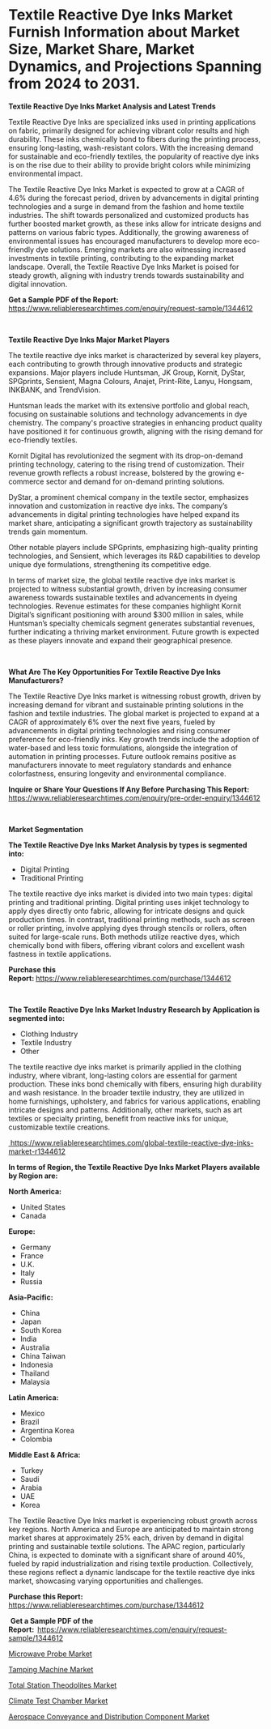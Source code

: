 <p><h1>Textile Reactive Dye Inks Market Furnish Information about Market Size, Market Share, Market Dynamics, and Projections Spanning from 2024 to 2031.</h1></p><p><strong>Textile Reactive Dye Inks Market Analysis and Latest Trends</strong></p>
<p><p>Textile Reactive Dye Inks are specialized inks used in printing applications on fabric, primarily designed for achieving vibrant color results and high durability. These inks chemically bond to fibers during the printing process, ensuring long-lasting, wash-resistant colors. With the increasing demand for sustainable and eco-friendly textiles, the popularity of reactive dye inks is on the rise due to their ability to provide bright colors while minimizing environmental impact.</p><p>The Textile Reactive Dye Inks Market is expected to grow at a CAGR of 4.6% during the forecast period, driven by advancements in digital printing technologies and a surge in demand from the fashion and home textile industries. The shift towards personalized and customized products has further boosted market growth, as these inks allow for intricate designs and patterns on various fabric types. Additionally, the growing awareness of environmental issues has encouraged manufacturers to develop more eco-friendly dye solutions. Emerging markets are also witnessing increased investments in textile printing, contributing to the expanding market landscape. Overall, the Textile Reactive Dye Inks Market is poised for steady growth, aligning with industry trends towards sustainability and digital innovation.</p></p>
<p><strong>Get a Sample PDF of the Report:&nbsp;</strong> <a href="https://www.reliableresearchtimes.com/enquiry/request-sample/1344612?utm_campaign=1398&utm_medium=2&utm_source=Github&utm_content=ia&utm_term=30092024&utm_id=textile-reactive-dye-inks">https://www.reliableresearchtimes.com/enquiry/request-sample/1344612</a></p>
<p>&nbsp;</p>
<p><strong>Textile Reactive Dye Inks Major Market Players</strong></p>
<p><p>The textile reactive dye inks market is characterized by several key players, each contributing to growth through innovative products and strategic expansions. Major players include Huntsman, JK Group, Kornit, DyStar, SPGprints, Sensient, Magna Colours, Anajet, Print-Rite, Lanyu, Hongsam, INKBANK, and TrendVision. </p><p>Huntsman leads the market with its extensive portfolio and global reach, focusing on sustainable solutions and technology advancements in dye chemistry. The company's proactive strategies in enhancing product quality have positioned it for continuous growth, aligning with the rising demand for eco-friendly textiles. </p><p>Kornit Digital has revolutionized the segment with its drop-on-demand printing technology, catering to the rising trend of customization. Their revenue growth reflects a robust increase, bolstered by the growing e-commerce sector and demand for on-demand printing solutions.</p><p>DyStar, a prominent chemical company in the textile sector, emphasizes innovation and customization in reactive dye inks. The company’s advancements in digital printing technologies have helped expand its market share, anticipating a significant growth trajectory as sustainability trends gain momentum.</p><p>Other notable players include SPGprints, emphasizing high-quality printing technologies, and Sensient, which leverages its R&D capabilities to develop unique dye formulations, strengthening its competitive edge. </p><p>In terms of market size, the global textile reactive dye inks market is projected to witness substantial growth, driven by increasing consumer awareness towards sustainable textiles and advancements in dyeing technologies. Revenue estimates for these companies highlight Kornit Digital’s significant positioning with around $300 million in sales, while Huntsman’s specialty chemicals segment generates substantial revenues, further indicating a thriving market environment. Future growth is expected as these players innovate and expand their geographical presence.</p></p>
<p>&nbsp;</p>
<p><strong>What Are The Key Opportunities For Textile Reactive Dye Inks Manufacturers?</strong></p>
<p><p>The Textile Reactive Dye Inks market is witnessing robust growth, driven by increasing demand for vibrant and sustainable printing solutions in the fashion and textile industries. The global market is projected to expand at a CAGR of approximately 6% over the next five years, fueled by advancements in digital printing technologies and rising consumer preference for eco-friendly inks. Key growth trends include the adoption of water-based and less toxic formulations, alongside the integration of automation in printing processes. Future outlook remains positive as manufacturers innovate to meet regulatory standards and enhance colorfastness, ensuring longevity and environmental compliance.</p></p>
<p><strong>Inquire or Share Your Questions If Any Before Purchasing This Report:</strong> <a href="https://www.reliableresearchtimes.com/enquiry/pre-order-enquiry/1344612?utm_campaign=1398&utm_medium=2&utm_source=Github&utm_content=ia&utm_term=30092024&utm_id=textile-reactive-dye-inks">https://www.reliableresearchtimes.com/enquiry/pre-order-enquiry/1344612</a></p>
<p>&nbsp;</p>
<p><strong>Market Segmentation</strong></p>
<p><strong>The Textile Reactive Dye Inks Market Analysis by types is segmented into:</strong></p>
<p><ul><li>Digital Printing</li><li>Traditional Printing</li></ul></p>
<p><p>The textile reactive dye inks market is divided into two main types: digital printing and traditional printing. Digital printing uses inkjet technology to apply dyes directly onto fabric, allowing for intricate designs and quick production times. In contrast, traditional printing methods, such as screen or roller printing, involve applying dyes through stencils or rollers, often suited for large-scale runs. Both methods utilize reactive dyes, which chemically bond with fibers, offering vibrant colors and excellent wash fastness in textile applications.</p></p>
<p><strong>Purchase this Report:&nbsp;</strong><a href="https://www.reliableresearchtimes.com/purchase/1344612?utm_campaign=1398&utm_medium=2&utm_source=Github&utm_content=ia&utm_term=30092024&utm_id=textile-reactive-dye-inks">https://www.reliableresearchtimes.com/purchase/1344612</a></p>
<p>&nbsp;</p>
<p><strong>The Textile Reactive Dye Inks Market Industry Research by Application is segmented into:</strong></p>
<p><ul><li>Clothing Industry</li><li>Textile Industry</li><li>Other</li></ul></p>
<p><p>The textile reactive dye inks market is primarily applied in the clothing industry, where vibrant, long-lasting colors are essential for garment production. These inks bond chemically with fibers, ensuring high durability and wash resistance. In the broader textile industry, they are utilized in home furnishings, upholstery, and fabrics for various applications, enabling intricate designs and patterns. Additionally, other markets, such as art textiles or specialty printing, benefit from reactive inks for unique, customizable textile creations.</p></p>
<p><a href="https://www.reliableresearchtimes.com/global-textile-reactive-dye-inks-market-r1344612?utm_campaign=1398&utm_medium=2&utm_source=Github&utm_content=ia&utm_term=30092024&utm_id=textile-reactive-dye-inks">&nbsp;https://www.reliableresearchtimes.com/global-textile-reactive-dye-inks-market-r1344612</a></p>
<p><strong>In terms of Region, the Textile Reactive Dye Inks Market Players available by Region are:</strong></p>
<p>
    <p> <strong> North America: </strong>
        <ul>
            <li>United States</li>
            <li>Canada</li>
        </ul>
        </p> 
    <p> <strong> Europe: </strong>
        <ul>
            <li>Germany</li>
            <li>France</li>
            <li>U.K.</li>
            <li>Italy</li>
            <li>Russia</li>
        </ul>
        </p> 
    <p> <strong> Asia-Pacific: </strong>
        <ul>
            <li>China</li>
            <li>Japan</li>
            <li>South Korea</li>
            <li>India</li>
            <li>Australia</li>
            <li>China Taiwan</li>
            <li>Indonesia</li>
            <li>Thailand</li>
            <li>Malaysia</li>
        </ul>
        </p> 
    <p> <strong> Latin America: </strong>
        <ul>
            <li>Mexico</li>
            <li>Brazil</li>
            <li>Argentina Korea</li>
            <li>Colombia</li>
        </ul>
        </p> 
    <p> <strong> Middle East & Africa: </strong>
        <ul>
            <li>Turkey</li>
            <li>Saudi</li>
            <li>Arabia</li>
            <li>UAE</li>
            <li>Korea</li>
        </ul>
    </p>
    </p>
<p><p>The Textile Reactive Dye Inks market is experiencing robust growth across key regions. North America and Europe are anticipated to maintain strong market shares at approximately 25% each, driven by demand in digital printing and sustainable textile solutions. The APAC region, particularly China, is expected to dominate with a significant share of around 40%, fueled by rapid industrialization and rising textile production. Collectively, these regions reflect a dynamic landscape for the textile reactive dye inks market, showcasing varying opportunities and challenges.</p></p>
<p><strong>Purchase this Report: </strong><a href="https://www.reliableresearchtimes.com/purchase/1344612?utm_campaign=1398&utm_medium=2&utm_source=Github&utm_content=ia&utm_term=30092024&utm_id=textile-reactive-dye-inks">https://www.reliableresearchtimes.com/purchase/1344612</a></p>
<p>&nbsp;<strong>Get a Sample PDF of the Report:&nbsp;&nbsp;</strong><a href="https://www.reliableresearchtimes.com/enquiry/request-sample/1344612?utm_campaign=1398&utm_medium=2&utm_source=Github&utm_content=ia&utm_term=30092024&utm_id=textile-reactive-dye-inks">https://www.reliableresearchtimes.com/enquiry/request-sample/1344612</a></p>
<p><strong></strong></p>
<p><p><a href="https://issuu.com/reportprime-2/docs/microwave-probe-market-size-2030.pp_02864591b5e65c?utm_campaign=1398&utm_medium=2&utm_source=Github&utm_content=ia&utm_term=30092024&utm_id=textile-reactive-dye-inks">Microwave Probe Market</a></p><p><a href="https://www.linkedin.com/pulse/how-tamping-machine-market-evolve-growth-analysis-year-2024-tsixe?utm_campaign=1398&utm_medium=2&utm_source=Github&utm_content=ia&utm_term=30092024&utm_id=textile-reactive-dye-inks">Tamping Machine Market</a></p><p><a href="https://www.linkedin.com/pulse/total-station-theodolites-market-size-growing-cagr-102-report-eilke?utm_campaign=1398&utm_medium=2&utm_source=Github&utm_content=ia&utm_term=30092024&utm_id=textile-reactive-dye-inks">Total Station Theodolites Market</a></p><p><a href="https://www.linkedin.com/pulse/driving-market-forces-climate-test-chamber-trends-future-wyboe?utm_campaign=1398&utm_medium=2&utm_source=Github&utm_content=ia&utm_term=30092024&utm_id=textile-reactive-dye-inks">Climate Test Chamber Market</a></p><p><a href="https://issuu.com/reportprime-2/docs/aerospace-conveyance-and-distributi_08368ed3c5ee03?utm_campaign=1398&utm_medium=2&utm_source=Github&utm_content=ia&utm_term=30092024&utm_id=textile-reactive-dye-inks">Aerospace Conveyance and Distribution Component Market</a></p></p>